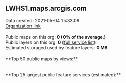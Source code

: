 <h2>LWHS1.maps.arcgis.com</h2> Data created: 2021-05-04 15:33:09 <br /><a target='new' href='https://LWHS1.maps.arcgis.com'>Organization link</a><br /><br />Public maps on this org: <b>0 (0% of the average.)</b><br />Public layers on this org: <b>0 </b>(<a target='new' href='https://services.arcgis.com/S2faBDd22SAiTMov/ArcGIS/rest/services'>full service list</a>)<br />Estimated storaged used by feature layers: <b>0 MB</b><br /><br />**Top 50 public maps by views:**<br /><br /><br />**Top 25 largest public feature services (estimated):**<br />